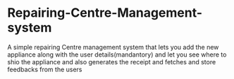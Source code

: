 # Repairing-Centre-Management-system
A simple repairing Centre management system that lets you add the new appliance along with the user details(mandantory) and let you see where to shio the appliance and also generates the receipt and fetches and store feedbacks from the users

